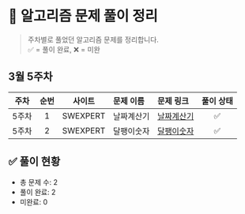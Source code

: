 # 📘 알고리즘 문제 풀이 정리

> 주차별로 풀었던 알고리즘 문제를 정리합니다.  
> ✅ = 풀이 완료, ❌ = 미완

## 3월 5주차
| 주차 | 순번 | 사이트 | 문제 이름 | 문제 링크 | 풀이 상태 |
|:----:|:----:|:------:|:----------|:-----------|:----------:|
| 5주차 | 1 | SWEXPERT | 날짜계산기 | [날짜계산기](https://swexpertacademy.com/main/code/problem/problemDetail.do?problemLevel=2&contestProbId=AV5PnnU6AOsDFAUq&categoryId=AV5PnnU6AOsDFAUq&categoryType=CODE&problemTitle=&orderBy=FIRST_REG_DATETIME&selectCodeLang=JAVA&select-1=2&pageSize=10&pageIndex=2) | ✅ |
| 5주차 | 2 | SWEXPERT | 달팽이숫자 | [달팽이숫자](https://swexpertacademy.com/main/code/problem/problemDetail.do?problemLevel=2&contestProbId=AV5PobmqAPoDFAUq&categoryId=AV5PobmqAPoDFAUq&categoryType=CODE&problemTitle=&orderBy=FIRST_REG_DATETIME&selectCodeLang=JAVA&select-1=2&pageSize=10&pageIndex=2) | ✅ |


## ✅ 풀이 현황

- 총 문제 수: 2
- 풀이 완료: 2
- 미완료: 0
